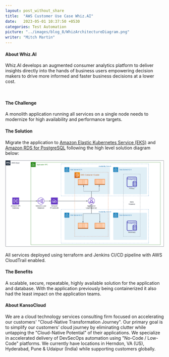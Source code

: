 ```yaml
---
layout: post_without_share
title:  "AWS Customer Use Case Whiz.AI"
date:   2023-05-01 10:37:50 +0530
categories: Test Automation
picture: "../images/blog_8/WhizArchitectureDiagram.png"
writer: "Mitch Martin"
---
```




#### **About Whiz.AI**
       
Whiz.AI develops an augmented consumer analytics platform to deliver insights directly into the hands of business users empowering decision makers to drive more informed and faster business decisions at a lower cost.

<br>



#### **The Challenge**

A monolith application running all services on a single node needs to modernize for high availability and performance targets.


#### **The Solution**

Migrate the application to [Amazon Elastic Kubernetes Service (EKS)](https://aws.amazon.com/eks/) and [Amazon RDS for PostgreSQL](https://aws.amazon.com/rds/postgresql/) following the high level solution diagram below:

<img src="images/blog_8/WhizArchitectureDiagram.png" width="100%" height="50%" alt="WhizArchitectureDiagram">

All services deployed using terraform and Jenkins CI/CD pipeline with AWS CloudTrail enabled.  

#### **The Benefits**

A scalable, secure, repeatable, highly available solution for the application and database.  With the application previously being containerized it also had the least impact on the application teams.  
 


#### **About KansoCloud**

We are a cloud technology services consulting firm focused on accelerating our customers' "Cloud-Native Transformation Journey".  Our primary goal is to simplify our customers’ cloud journey by eliminating clutter while untapping the "Cloud-Native Potential" of their applications. We specialize in accelerated delivery of DevSecOps automation using "No-Code / Low-Code" platforms.  We currently have locations in Herndon, VA (US), Hyderabad, Pune & Udaipur (India) while supporting customers globally. 








